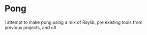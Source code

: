# Pong
I attempt to make pong using a mix of Raylib, pre existing tools from previous projects, and c#
